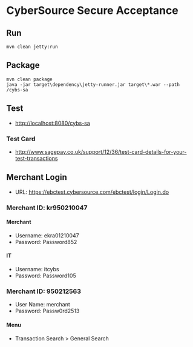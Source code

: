 CyberSource Secure Acceptance
=============================

## Run

```term
mvn clean jetty:run
```

## Package

```term
mvn clean package
java -jar target\dependency\jetty-runner.jar target\*.war --path /cybs-sa
```

## Test
 - [http://localhost:8080/cybs-sa](http://localhost:8080/cybs-sa)

### Test Card
 - http://www.sagepay.co.uk/support/12/36/test-card-details-for-your-test-transactions

## Merchant Login
- URL: https://ebctest.cybersource.com/ebctest/login/Login.do

### Merchant ID: kr950210047
#### Merchant
 - Username: ekra01210047
 - Password: Password852
#### IT
 - Username: itcybs
 - Password: Password105

### Merchant ID: 950212563
 - User Name: merchant
 - Password: Passw0rd2513

#### Menu
- Transaction Search > General Search
